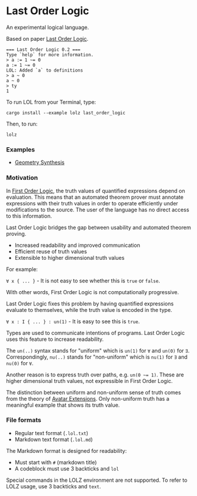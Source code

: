 # Last Order Logic

An experimental logical language.

Based on paper [Last Order Logic](https://github.com/advancedresearch/path_semantics/blob/master/papers-wip2/last-order-logic.pdf).

```text
=== Last Order Logic 0.2 ===
Type `help` for more information.
> a := 1 ~= 0
a := 1 ~= 0
LOL: Added `a` to definitions
> a ~ 0
a ~ 0
> ty
1
```

To run LOL from your Terminal, type:

```text
cargo install --example lolz last_order_logic
```

Then, to run:

```text
lolz
```

### Examples

- [Geometry Synthesis](https://github.com/advancedresearch/last_order_logic/blob/main/source/geom.lol.md)

### Motivation

In [First Order Logic](https://en.wikipedia.org/wiki/First-order_logic),
the truth values of quantified expressions depend on evaluation.
This means that an automated theorem prover must annotate expressions with their truth values
in order to operate efficiently under modifications to the source.
The user of the language has no direct access to this information.

Last Order Logic bridges the gap between usability and automated theorem proving.

- Increased readability and improved communication
- Efficient reuse of truth values
- Extensible to higher dimensional truth values

For example:

`∀ x { ... }` - It is not easy to see whether this is `true` or `false`.

With other words, First Order Logic is not computationally progressive.

Last Order Logic fixes this problem by having quantified expressions evaluate to themselves,
while the truth value is encoded in the type.

`∀ x : I { ... } : un(1)` - It is easy to see this is `true`.

Types are used to communicate intentions of programs.
Last Order Logic uses this feature to increase readability.

The `un(..)` syntax stands for "uniform" which is `un(1)` for `∀` and `un(0)` for `∃`.
Correspondingly, `nu(..)` stands for "non-uniform" which is `nu(1)` for `∃` and `nu(0)`
for `∀`.

Another reason is to express truth over paths, e.g. `un(0 ~= 1)`.
These are higher dimensional truth values, not expressible in First Order Logic.

The distinction between uniform and non-uniform sense of truth comes from the theory of
[Avatar Extensions](https://advancedresearch.github.io/avatar-extensions/summary.html).
Only non-uniform truth has a meaningful example that shows its truth value.

### File formats

- Regular text format (`.lol.txt`)
- Markdown text format (`.lol.md`)

The Markdown format is designed for readability:

- Must start with `#` (markdown title)
- A codeblock must use 3 backticks and `lol`

Special commands in the LOLZ environment are not supported.
To refer to LOLZ usage, use 3 backticks and `text`.
